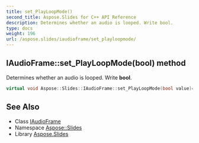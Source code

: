 ```yaml
---
title: set_PlayLoopMode()
second_title: Aspose.Slides for C++ API Reference
description: Determines whether an audio is looped. Write bool.
type: docs
weight: 196
url: /aspose.slides/iaudioframe/set_playloopmode/
---
```

## IAudioFrame::set_PlayLoopMode(bool) method


Determines whether an audio is looped. Write **bool**.

```cpp
virtual void Aspose::Slides::IAudioFrame::set_PlayLoopMode(bool value)=0
```

## See Also

* Class [IAudioFrame](../)
* Namespace [Aspose::Slides](../../)
* Library [Aspose.Slides](../../../)